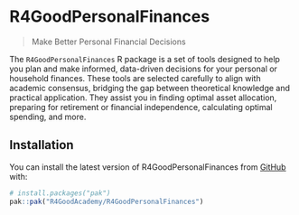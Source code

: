 
<!-- README.md is generated from README.Rmd. Please edit that file -->

# R4GoodPersonalFinances

> Make Better Personal Financial Decisions

<!-- badges: start -->
<!-- badges: end -->

The `R4GoodPersonalFinances` R package is a set of tools designed to
help you plan and make informed, data-driven decisions for your personal
or household finances. These tools are selected carefully to align with
academic consensus, bridging the gap between theoretical knowledge and
practical application. They assist you in finding optimal asset
allocation, preparing for retirement or financial independence,
calculating optimal spending, and more.

## Installation

You can install the latest version of R4GoodPersonalFinances from
[GitHub](https://github.com/R4GoodAcademy/R4GoodPersonalFinances) with:

``` r
# install.packages("pak")
pak::pak("R4GoodAcademy/R4GoodPersonalFinances")
```
